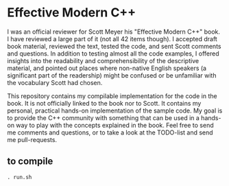 # Effective Modern C++

I was an official reviewer for Scott Meyer his "Effective Modern C++" book.  I
have reviewed a large part of it (not all 42 items though).  I accepted draft
book material, reviewed the text, tested the code, and sent Scott comments and
questions.  In addition to testing almost all the code examples, I offered
insights into the readability and comprehensibility of the descriptive material,
and pointed out places where non-native English speakers (a significant part of
the readership) might be confused or be unfamiliar with the vocabulary Scott had
chosen.

This repository contains my compilable implementation for the code in the book.
It is not officially linked to the book nor to Scott.  It contains my personal,
practical hands-on implementation of the sample code.  My goal is to provide
the C++ community with something that can be used in a hands-on way to play with
the concepts explained in the book.  Feel free to send me comments and
questions, or to take a look at the TODO-list and send me pull-requests.

## to compile

```
. run.sh
````
